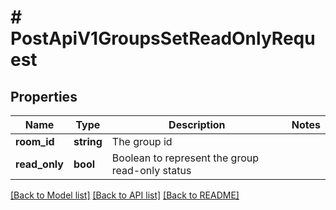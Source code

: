 # # PostApiV1GroupsSetReadOnlyRequest

## Properties

Name | Type | Description | Notes
------------ | ------------- | ------------- | -------------
**room_id** | **string** | The group id |
**read_only** | **bool** | Boolean to represent the group read-only status |

[[Back to Model list]](../../README.md#models) [[Back to API list]](../../README.md#endpoints) [[Back to README]](../../README.md)
